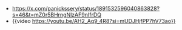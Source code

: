 - https://x.com/panickssery/status/1891532596040863828?s=46&t=mZ0r5BHrngNlzAF9nIfrDQ
- {{video https://youtu.be/AH2_Aq9_4R8?si=mUDJHjfPP7hV73ao}}